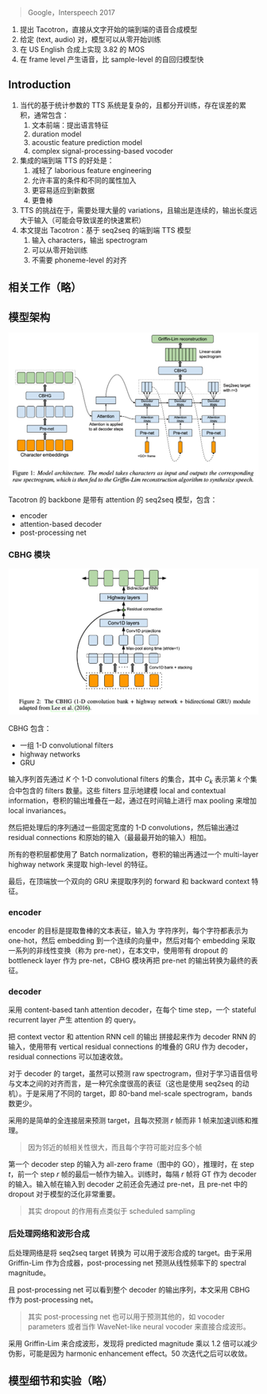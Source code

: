 > Google，Interspeech 2017

1. 提出 Tacotron，直接从文字开始的端到端的语音合成模型
2. 给定 (text, audio) 对，模型可以从零开始训练
3. 在 US English 合成上实现 3.82 的 MOS
4. 在 frame level 产生语音，比 sample-level 的自回归模型快

## Introduction

1. 当代的基于统计参数的 TTS 系统是复杂的，且都分开训练，存在误差的累积，通常包含：
	1. 文本前端：提出语言特征
	2. duration model
	3. acoustic feature prediction model
	4. complex signal-processing-based vocoder
2. 集成的端到端 TTS 的好处是：
	1. 减轻了 laborious feature engineering
	2. 允许丰富的条件和不同的属性加入
	3. 更容易适应到新数据
	4. 更鲁棒
3. TTS 的挑战在于，需要处理大量的 variations，且输出是连续的，输出长度远大于输入（可能会导致误差的快速累积）
4. 本文提出 Tacotron：基于 seq2seq 的端到端 TTS 模型
	1. 输入 characters，输出 spectrogram
	2. 可以从零开始训练
	3. 不需要 phoneme-level 的对齐

## 相关工作（略）

## 模型架构

![](image/Pasted%20image%2020230827095057.png)

Tacotron 的 backbone 是带有 attention 的 seq2seq 模型，包含：
+ encoder
+ attention-based decoder
+ post-processing net

### CBHG 模块

![](image/Pasted%20image%2020230827100346.png)

CBHG  包含：
+ 一组 1-D convolutional filters
+ highway networks
+ GRU

输入序列首先通过 $K$ 个 1-D convolutional filters 的集合，其中 $C_k$ 表示第 $k$ 个集合中包含的 filters 数量。这些 filters 显示地建模 local and contextual information，卷积的输出堆叠在一起，通过在时间轴上进行 max pooling 来增加 local invariances。

然后把处理后的序列通过一些固定宽度的 1-D convolutions，然后输出通过 residual connections 和原始的输入（最最最开始的输入）相加。

所有的卷积层都使用了 Batch normalization，卷积的输出再通过一个 multi-layer highway network 来提取 high-level 的特征。

最后，在顶端放一个双向的 GRU 来提取序列的 forward 和 backward context 特征。

### encoder

encoder 的目标是提取鲁棒的文本表征，输入为 字符序列，每个字符都表示为 one-hot，然后 embedding 到一个连续的向量中，然后对每个 embedding 采取一系列的非线性变换（称为 pre-net），在本文中，使用带有 dropout 的 bottleneck layer 作为 pre-net，CBHG 模块再把 pre-net 的输出转换为最终的表征。

### decoder

采用 content-based tanh attention decoder，在每个 time step，一个 stateful recurrent layer 产生 attention 的 query。

把 context vector 和 attention RNN cell 的输出 拼接起来作为 decoder RNN 的输入，使用带有 vertical residual connections 的堆叠的 GRU 作为 decoder，residual connections 可以加速收敛。

对于 decoder 的 target，虽然可以预测 raw spectrogram，但对于学习语音信号与文本之间的对齐而言，是一种冗余度很高的表征（这也是使用 seq2seq 的动机）。于是采用了不同的 target，即 80-band mel-scale spectrogram，bands 数更少。

采用的是简单的全连接层来预测 target，且每次预测 $r$ 帧而非 1 帧来加速训练和推理。
> 因为邻近的帧相关性很大，而且每个字符可能对应多个帧

第一个 decoder step 的输入为 all-zero frame（图中的 GO），推理时，在 step $t$，前一个 step  $r$ 帧的最后一帧作为输入。训练时，每隔 $r$ 帧将 GT 作为 decoder 的输入。输入帧在输入到 decoder 之前还会先通过 pre-net，且 pre-net 中的 dropout 对于模型的泛化非常重要。
> 其实 dropout 的作用有点类似于 scheduled sampling

### 后处理网络和波形合成

后处理网络是将 seq2seq target 转换为 可以用于波形合成的 target。由于采用 Griffin-Lim 作为合成器，post-processing net 预测从线性频率下的 spectral magnitude。

且 post-processing net 可以看到整个 decoder 的输出序列，本文采用 CBHG 作为 post-processing net。
> 其实 post-processing net 也可以用于预测其他的，如 vocoder parameters 或者当作 WaveNet-like neural vocoder 来直接合成波形。

采用 Griffin-Lim 来合成波形，发现将 predicted magnitude 乘以 1.2 倍可以减少伪影，可能是因为 harmonic enhancement effect。50 次迭代之后可以收敛。

## 模型细节和实验（略）
